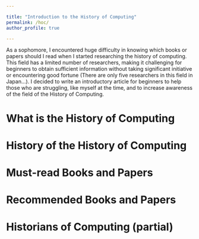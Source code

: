 ```yaml
---

title: "Introduction to the History of Computing"
permalink: /hoc/
author_profile: true

---
```


As a sophomore, I encountered huge difficulty in knowing which books or papers should I read when I started researching the history of computing. This field has a limited number of researchers, making it challenging for beginners to obtain sufficient information without taking significant initiative or encountering good fortune (There are only five researchers in this field in Japan...). I decided to write an introductory article for beginners to help those who are struggling, like myself at the time, and to increase awareness of the field of the History of Computing. 


What is the History of Computing
======



History of the History of Computing
======


Must-read Books and Papers
======


Recommended Books and Papers
======


Historians of Computing (partial)
======

